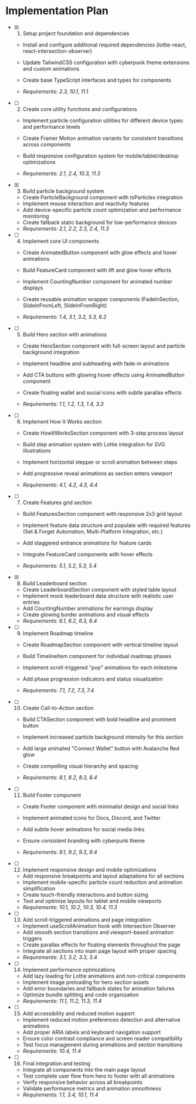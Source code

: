 # Implementation Plan

- [x] 1. Setup project foundation and dependencies



  - Install and configure additional required dependencies (lottie-react, react-intersection-observer)
  - Update TailwindCSS configuration with cyberpunk theme extensions and custom animations
  - Create base TypeScript interfaces and types for components


  - _Requirements: 2.3, 10.1, 11.1_

- [ ] 2. Create core utility functions and configurations
  - Implement particle configuration utilities for different device types and performance levels


  - Create Framer Motion animation variants for consistent transitions across components
  - Build responsive configuration system for mobile/tablet/desktop optimizations
  - _Requirements: 2.1, 2.4, 10.3, 11.3_

- [x] 3. Build particle background system


  - Create ParticleBackground component with tsParticles integration
  - Implement mouse interaction and reactivity features
  - Add device-specific particle count optimization and performance monitoring
  - Create fallback static background for low-performance devices
  - _Requirements: 2.1, 2.2, 2.3, 2.4, 11.3_



- [ ] 4. Implement core UI components
  - Create AnimatedButton component with glow effects and hover animations
  - Build FeatureCard component with lift and glow hover effects
  - Implement CountingNumber component for animated number displays


  - Create reusable animation wrapper components (FadeInSection, SlideInFromLeft, SlideInFromRight)
  - _Requirements: 1.4, 3.1, 3.2, 5.3, 6.2_

- [ ] 5. Build Hero section with animations
  - Create HeroSection component with full-screen layout and particle background integration


  - Implement headline and subheading with fade-in animations
  - Add CTA buttons with glowing hover effects using AnimatedButton component
  - Create floating wallet and social icons with subtle parallax effects
  - _Requirements: 1.1, 1.2, 1.3, 1.4, 3.3_



- [ ] 6. Implement How It Works section
  - Create HowItWorksSection component with 3-step process layout
  - Build step animation system with Lottie integration for SVG illustrations
  - Implement horizontal stepper or scroll animation between steps
  - Add progressive reveal animations as section enters viewport


  - _Requirements: 4.1, 4.2, 4.3, 4.4_

- [ ] 7. Create Features grid section
  - Build FeaturesSection component with responsive 2x3 grid layout
  - Implement feature data structure and populate with required features (Set & Forget Automation, Multi-Platform Integration, etc.)


  - Add staggered entrance animations for feature cards
  - Integrate FeatureCard components with hover effects
  - _Requirements: 5.1, 5.2, 5.3, 5.4_

- [x] 8. Build Leaderboard section


  - Create LeaderboardSection component with styled table layout
  - Implement mock leaderboard data structure with realistic user entries
  - Add CountingNumber animations for earnings display
  - Create glowing border animations and visual effects
  - _Requirements: 6.1, 6.2, 6.3, 6.4_



- [ ] 9. Implement Roadmap timeline
  - Create RoadmapSection component with vertical timeline layout
  - Build TimelineItem component for individual roadmap phases
  - Implement scroll-triggered "pop" animations for each milestone


  - Add phase progression indicators and status visualization
  - _Requirements: 7.1, 7.2, 7.3, 7.4_

- [ ] 10. Create Call-to-Action section
  - Build CTASection component with bold headline and prominent button


  - Implement increased particle background intensity for this section
  - Add large animated "Connect Wallet" button with Avalanche Red glow
  - Create compelling visual hierarchy and spacing
  - _Requirements: 8.1, 8.2, 8.3, 8.4_



- [ ] 11. Build Footer component
  - Create Footer component with minimalist design and social links
  - Implement animated icons for Docs, Discord, and Twitter
  - Add subtle hover animations for social media links
  - Ensure consistent branding with cyberpunk theme


  - _Requirements: 9.1, 9.2, 9.3, 9.4_

- [ ] 12. Implement responsive design and mobile optimizations
  - Add responsive breakpoints and layout adaptations for all sections
  - Implement mobile-specific particle count reduction and animation simplification
  - Create touch-friendly interactions and button sizing
  - Test and optimize layouts for tablet and mobile viewports
  - _Requirements: 10.1, 10.2, 10.3, 10.4, 11.3_

- [ ] 13. Add scroll-triggered animations and page integration
  - Implement useScrollAnimation hook with Intersection Observer
  - Add smooth section transitions and viewport-based animation triggers
  - Create parallax effects for floating elements throughout the page
  - Integrate all sections into main page layout with proper spacing
  - _Requirements: 3.1, 3.2, 3.3, 3.4_

- [ ] 14. Implement performance optimizations
  - Add lazy loading for Lottie animations and non-critical components
  - Implement image preloading for hero section assets
  - Add error boundaries and fallback states for animation failures
  - Optimize bundle splitting and code organization
  - _Requirements: 11.1, 11.2, 11.3, 11.4_

- [ ] 15. Add accessibility and reduced motion support
  - Implement reduced motion preferences detection and alternative animations
  - Add proper ARIA labels and keyboard navigation support
  - Ensure color contrast compliance and screen reader compatibility
  - Test focus management during animations and section transitions
  - _Requirements: 10.4, 11.4_

- [ ] 16. Final integration and testing
  - Integrate all components into the main page layout
  - Test complete user flow from hero to footer with all animations
  - Verify responsive behavior across all breakpoints
  - Validate performance metrics and animation smoothness
  - _Requirements: 1.1, 3.4, 10.1, 11.4_